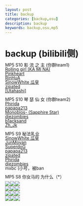 ```yaml
---
layout: post
title: backup
categories: [backup,osu]
description: backup
keywords: backup,osu,mp5
---
```

# backup (bilibili侧)
<div style="line-height: 0px;">
<p>MP5 S10 影 流 之 主 (你群team1)</p>
<p><a href="https://osu.ppy.sh/users/717667" target="_blank">Rolling girl (KA MI NA)</a></p>
<p><a href="https://osu.ppy.sh/users/1269067" target="_blank">Pinkheart</a></p>
<p><a href="https://space.bilibili.com/2358771" target="_blank">RinHuA</a></p>
<p><a href="https://https/space.bilibili.com/3230950" target="_blank">SinowWhite 瓜皇</a></p>
<p><a href="https://space.bilibili.com/1509391" target="_blank">zipated</a></p>
<p><a href="https://osu.ppy.sh/users/1656722" target="_blank">[Utahashi]</a></p>
<br><p>MP5 S10 琴 瑟 仙 女 (你群team2)</p>
<p><a href="https://https/space.bilibili.com/1406177" target="_blank">Phirida</a></p>
<p><a href="http://https/osu.ppy.sh/users/5260915" target="_blank">papapa213</a></p>
<p><a href="https://space.bilibili.com/10946192" target="_blank">Monoblos- (Sapphire Star)</a></p>
<p><a href="https://https/space.bilibili.com/2140107" target="_blank">diezombies</a></p>
<p><a href="https://osu.ppy.sh/users/13242568" target="_blank">b1acksand</a></p>
<p><a href="https://osu.ppy.sh/users/9037287" target="_blank">Zh_Jk</a></p>
<br><p>MP5 S9 秘法乳业</p>
<p><a href="https://https/space.bilibili.com/3230950" target="_blank">SinowWhite 瓜皇</a></p>
<p><a href="https://https/space.bilibili.com/8210862" target="_blank">JunMoyan</a></p>
<p><a href="http://https/osu.ppy.sh/users/9643855" target="_blank">SuperdoG</a></p>
<p><a href="http://https/osu.ppy.sh/users/5260915" target="_blank">papapa213</a></p>
<p><a href="https://https/space.bilibili.com/1509391" target="_blank">zipated</a></p>
<p><a href="https://https/space.bilibili.com/1406177" target="_blank">Phirida</a></p>
<p><a href="https://https/space.bilibili.com/2140107" target="_blank">diezombies</a></p>
<p>mxbc (小号，被ban</p>
<br><p>MP5 S8 你女马的 为什么（*）</p>
<br><img src="https://i.ppy.sh/0e59daf5933b0577d197f3f6ad8e347e302329f2/68747470733a2f2f692e696d6775722e636f6d2f57304e485968362e6a7067"><a href="https://space.bilibili.com/2140107" target="_blank"><img src="https://i.ppy.sh/14f0861646446feb4a402ae0637833ef3724d8f8/68747470733a2f2f692e696d6775722e636f6d2f634670626669592e6a7067"></a><a href="https://space.bilibili.com/1509391" target="_blank"><img src="https://i.ppy.sh/0821b51aa883e5f2ab21472a46d38d661885c2f1/68747470733a2f2f692e696d6775722e636f6d2f386f4a6a614b392e6a7067"></a><br><a href="https://space.bilibili.com/10946192" target="_blank"><img src="https://i.ppy.sh/1ca0c9a5a816d44db58788221a04223a762fdd79/68747470733a2f2f692e696d6775722e636f6d2f53574f506559612e6a7067"></a><a href="https://space.bilibili.com/3230950" target="_blank"><img src="https://i.ppy.sh/c05382315c3c8cea17ea1ff580248a0c61ebda78/68747470733a2f2f692e696d6775722e636f6d2f4a4875655974582e6a7067"></a><img src="https://i.ppy.sh/68438f9fad9545fcad46fd309317dd88aa5e1480/68747470733a2f2f692e696d6775722e636f6d2f3547414c61416e2e6a7067"><br><img src="https://i.ppy.sh/5838dda5870746c733758960214daa9adfdb323f/68747470733a2f2f692e696d6775722e636f6d2f634942556947432e6a7067"><a href="https://space.bilibili.com/2358771" target="_blank"><img src="https://i.ppy.sh/fe0c1db8184fdcb17f88f7c113ee8917042b7a26/68747470733a2f2f692e696d6775722e636f6d2f39714436414e622e6a7067"></a><a href="https://osu.ppy.sh/users/1269067" target="_blank"><img src="https://i.ppy.sh/4597f87ad6dd16bca66cdf121a2761bfe3a47571/68747470733a2f2f692e696d6775722e636f6d2f46796e317065522e6a7067"></a><br><img src="https://i.ppy.sh/3e75b0b53a3905eb83b866298df58f617eaa40f3/68747470733a2f2f692e696d6775722e636f6d2f79455a49365a4c2e6a7067"><a href="https://space.bilibili.com/1406177" target="_blank"><img src="https://i.ppy.sh/4f5ff3470cdacd5bc66e58b04ca9d00561daaaf7/68747470733a2f2f692e696d6775722e636f6d2f6d4e38734d37702e6a7067"></a><a href="https://osu.ppy.sh/users/10630389" target="_blank"><img src="https://i.ppy.sh/b82580af6722a58b259ba4998033ca6444005032/68747470733a2f2f692e696d6775722e636f6d2f3866326b6a56572e6a7067"></a></div>